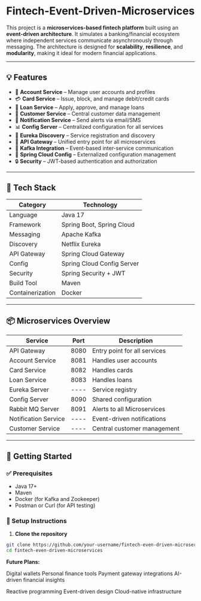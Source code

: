# Fintech-Event-Driven-Microservices

This project is a **microservices-based fintech platform** built using an **event-driven architecture**. It simulates a banking/financial ecosystem where independent services communicate asynchronously through messaging. The architecture is designed for **scalability**, **resilience**, and **modularity**, making it ideal for modern financial applications.

---

## 💡 Features

- 🧾 **Account Service** – Manage user accounts and profiles  
- 💳 **Card Service** – Issue, block, and manage debit/credit cards  
- 🏦 **Loan Service** – Apply, approve, and manage loans  
- 💼 **Customer Service** – Central customer data management  
- 🔔 **Notification Service** – Send alerts via email/SMS  
- 📊 **Config Server** – Centralized configuration for all services  
- 📘 **Eureka Discovery** – Service registration and discovery  
- 📢 **API Gateway** – Unified entry point for all microservices  
- 🔄 **Kafka Integration** – Event-based inter-service communication  
- 📜 **Spring Cloud Config** – Externalized configuration management  
- 🔒 **Security** – JWT-based authentication and authorization

---

## 🧱 Tech Stack

| Category         | Technology                        |
|------------------|------------------------------------|
| Language         | Java 17                            |
| Framework        | Spring Boot, Spring Cloud          |
| Messaging        | Apache Kafka                       |
| Discovery        | Netflix Eureka                     |
| API Gateway      | Spring Cloud Gateway               |
| Config           | Spring Cloud Config Server         |
| Security         | Spring Security + JWT              |
| Build Tool       | Maven                              |
| Containerization | Docker                             |


---

## 📦 Microservices Overview

| Service               | Port | Description                    |
|-----------------------|------|--------------------------------|
| API Gateway           | 8080 | Entry point for all services   |
| Account Service       | 8081 | Handles user accounts          |
| Card Service          | 8082 | Handles cards                  |
| Loan Service          | 8083 | Handles loans                  |
| Eureka Server         | ---- | Service registry               |
| Config Server         | 8090 | Shared configuration           |
| Rabbit MQ Server      | 8091 | Alerts to all Microservices    |
| Notification Service  | ---- | Event-driven notifications     |
| Customer Service      | ---- | Central customer management    |

---

## 🚀 Getting Started

### ✅ Prerequisites

- Java 17+
- Maven
- Docker (for Kafka and Zookeeper)
- Postman or Curl (for API testing)

### 🔧 Setup Instructions

1. **Clone the repository**

```bash
git clone https://github.com/your-username/fintech-even-driven-microservices.git
cd fintech-even-driven-microservices

```
**Future Plans:**

Digital wallets
Personal finance tools
Payment gateway integrations
AI-driven financial insights

Reactive programming
Event-driven design
Cloud-native infrastructure
